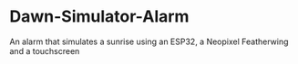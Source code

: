 # Dawn-Simulator-Alarm
An alarm that simulates a sunrise using an ESP32, a Neopixel Featherwing and a touchscreen 

